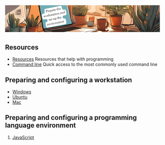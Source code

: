 # ![install - 2025](./Assets/images/home-heders.png)

## Resources

* [Resources](/Assets/things/Resources.md) Resources that help with programming
* [Command line](/Assets/things/most-used-command-line.md) Quick access to the most commonly used command line
<!--
## Basic tools

* [VScode](/Vscode/README.md)
* [Github](/Github/README.md)
-->
## Preparing and configuring a workstation

* [Windows](./Windows)
* [Ubuntu](./Ubuntu)
* [Mac](./Mac)

## Preparing and configuring a programming language environment

1. [JavaScript](/Programming-Language-Environment/javascript/javascript-environment.md#table-of-contents)